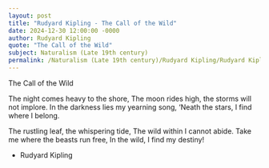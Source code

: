 ```yaml
---
layout: post
title: "Rudyard Kipling - The Call of the Wild"
date: 2024-12-30 12:00:00 -0000
author: Rudyard Kipling
quote: "The Call of the Wild"
subject: Naturalism (Late 19th century)
permalink: /Naturalism (Late 19th century)/Rudyard Kipling/Rudyard Kipling - The Call of the Wild
---
```


The Call of the Wild

The night comes heavy to the shore,
The moon rides high, the storms will not implore.
In the darkness lies my yearning song,
‘Neath the stars, I find where I belong.

The rustling leaf, the whispering tide,
The wild within I cannot abide.
Take me where the beasts run free,
In the wild, I find my destiny!

- Rudyard Kipling
